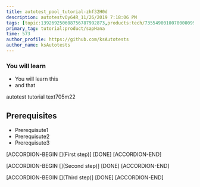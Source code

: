 ```yaml
---
title: autotest_pool_tutorial-zhf32H0d
description: autotestvOy64R_11/26/2019 7:18:06 PM
tags: [topic:139269250608756787992873,products:tech/73554900100700000996,tutorial:experience/advanced]
primary_tag: tutorial:product/sapHana
time: 573
author_profile: https://github.com/ksAutotests
author_name: ksAutotests
---
```

### You will learn
- You will learn this
- and that

autotest tutorial text705m22

## Prerequisites
- Prerequisute1
- Prerequisute2
- Prerequisute3

[ACCORDION-BEGIN [](First step)]
[DONE]
[ACCORDION-END]

[ACCORDION-BEGIN [](Second step)]
[DONE]
[ACCORDION-END]

[ACCORDION-BEGIN [](Third step)]
[DONE]
[ACCORDION-END]

